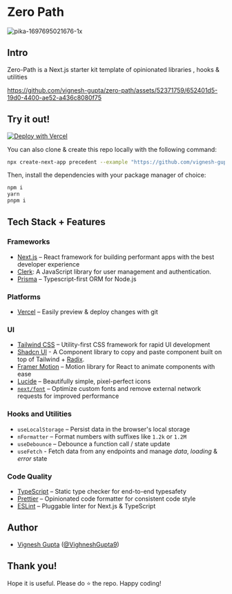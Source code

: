 # Zero Path

![pika-1697695021676-1x](https://github.com/vignesh-gupta/zero-path/assets/52371759/b603bee4-89b1-4a03-88c5-d82d9b7080dd)

## Intro

Zero-Path is a Next.js starter kit template of opinionated libraries , hooks & utilities

https://github.com/vignesh-gupta/zero-path/assets/52371759/652401d5-19d0-4400-ae52-a436c8080f75

## Try it out!

[![Deploy with Vercel](https://vercel.com/button)](https://vercel.com/new/clone?repository-url=https%3A%2F%2Fgithub.com%2Fvignesh-gupta%2Fzero-path&env=NEXT_PUBLIC_CLERK_PUBLISHABLE_KEY,CLERK_SECRET_KEY,NEXT_PUBLIC_CLERK_SIGN_IN_URL,NEXT_PUBLIC_CLERK_SIGN_UP_URL,NEXT_PUBLIC_CLERK_AFTER_SIGN_IN_URL,NEXT_PUBLIC_CLERK_AFTER_SIGN_UP_URL&envDescription=Get%20your%20Clerk%20API%20key.&envLink=https%3A%2F%2Fgithub.com%2Fvignesh-gupta%2Fzero-path%2Fblob%2Fmaster%2F.env.example&project-name=zero-path&repository-name=zero-path&demo-title=Zero%20Path&demo-description=A%20starter%20template%20for%20Next.js%20with%20some%20opinionated%20libraries%20configured.%20Similar%20to%20precedent.dev%20but%20with%20different%20stack&demo-url=https%3A%2F%2Fzero-path.vercel.app%2F&demo-image=https%3A%2F%2Fuser-images.githubusercontent.com%2F52371759%2F276502182-b603bee4-89b1-4a03-88c5-d82d9b7080dd.png)

You can also clone & create this repo locally with the following command:

```bash
npx create-next-app precedent --example "https://github.com/vignesh-gupta/zero-path"
```

Then, install the dependencies with your package manager of choice:

```bash
npm i
yarn
pnpm i
```

## Tech Stack + Features

### Frameworks

- [Next.js](https://nextjs.org/) – React framework for building performant apps with the best developer experience
- [Clerk](https://clerk.com/): A JavaScript library for user management and authentication.
- [Prisma](https://www.prisma.io/) – Typescript-first ORM for Node.js

### Platforms

- [Vercel](https://vercel.com/) – Easily preview & deploy changes with git

### UI

- [Tailwind CSS](https://tailwindcss.com/) – Utility-first CSS framework for rapid UI development
- [Shadcn UI](https://ui.shadcn.com/) - A Component library to copy and paste component built on top of Tailwind + [Radix](https://www.radix-ui.com/).
- [Framer Motion](https://framer.com/motion) – Motion library for React to animate components with ease
- [Lucide](https://lucide.dev/) – Beautifully simple, pixel-perfect icons
- [`next/font`](https://nextjs.org/docs/basic-features/font-optimization) – Optimize custom fonts and remove external network requests for improved performance

### Hooks and Utilities

- `useLocalStorage` – Persist data in the browser's local storage
- `nFormatter` – Format numbers with suffixes like `1.2k` or `1.2M`
- `useDebounce` – Debounce a function call / state update
- `useFetch` - Fetch data from any endpoints and manage *data*, *loading* & *error* state

### Code Quality

- [TypeScript](https://www.typescriptlang.org/) – Static type checker for end-to-end typesafety
- [Prettier](https://prettier.io/) – Opinionated code formatter for consistent code style
- [ESLint](https://eslint.org/) – Pluggable linter for Next.js & TypeScript

## Author

- [Vignesh Gupta](https://vigneshgupta.vercel.app/) ([@VighneshGupta9](https://twitter.com/VighneshGupta9))

## Thank you! 
Hope it is useful. Please do ⭐ the repo. Happy coding!
